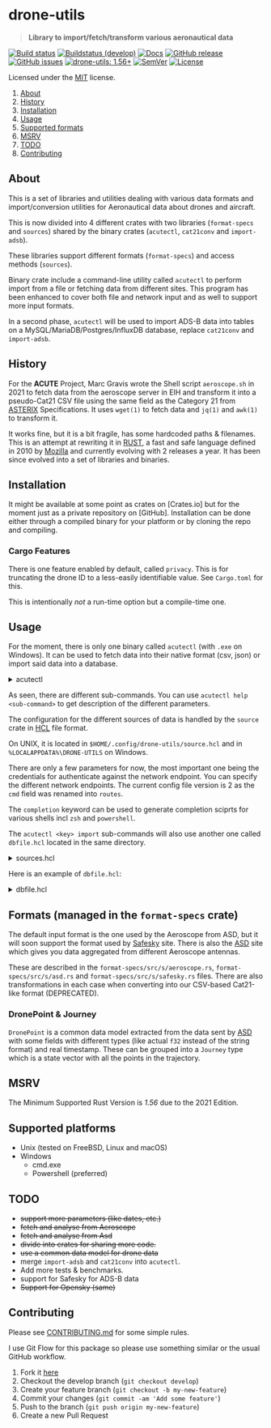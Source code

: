 <!-- omit in TOC -->

# drone-utils

> **Library to import/fetch/transform various aeronautical data**

[![Build status](https://github.com/keltia/drone-gencsv/actions/workflows/rust.yml/badge.svg)](https://github.com/keltia/drone-gencsv/actions/workflows/rust.yml)
[![Buildstatus (develop)](https://github.com/keltia/drone-gencsv/actions/workflows/develop.yml/badge.svg)](https://github.com/keltia/drone-gencsv/actions/workflows/develop.yml)
[![Docs](https://img.shields.io/docsrs/dmarc-rs)](https://docs.rs/drone-utils)
[![GitHub release](https://img.shields.io/github/release/keltia/dmarc-rs.svg)](https://github.com/keltia/drone-gencsv/releases/)
[![GitHub issues](https://img.shields.io/github/issues/keltia/drone-gencsv.svg)](https://github.com/keltia/drone-gencsv/issues)
[![drone-utils: 1.56+]][Rust 1.56]
[![SemVer](https://img.shields.io/badge/semver-2.0.0-blue)](https://semver.org/spec/v2.0.0.html)
[![License](https://img.shields.io/crates/l/mit)](https://opensource.org/licenses/MIT)

Licensed under the [MIT](LICENSE) license.

1. [About](#about)
2. [History](#history)
2. [Installation](#installation)
3. [Usage](#usage)
4. [Supported formats](#formats)
5. [MSRV](#msrv)
6. [TODO](#todo)
7. [Contributing](#contributing)

## About

This is a set of libraries and utilities dealing with various data formats and import/conversion utilities for
Aeronautical data about drones and aircraft.

This is now divided into 4 different crates with two libraries (`format-specs` and `sources`) shared by the binary
crates (`acutectl`, `cat21conv` and `import-adsb`).

These libraries support different formats (`format-specs`) and access methods (`sources`).

Binary crate include a command-line utility called `acutectl` to perform import from a file or fetching data from
different sites. This program has been enhanced to cover both file and network input and as well to support more
input formats.

In a second phase, `acutectl` will be used to import ADS-B data into tables on a MySQL/MariaDB/Postgres/InfluxDB
database, replace `cat21conv` and `import-adsb`.

## History

For the **ACUTE** Project, Marc Gravis wrote the Shell script `aeroscope.sh` in 2021 to fetch data from the aeroscope
server in EIH and transform it into a pseudo-Cat21 CSV file using the same field as the Category 21 from [ASTERIX]
Specifications. It uses `wget(1)` to fetch data and `jq(1)` and `awk(1)`  to transform it.

It works fine, but it is a bit fragile, has some hardcoded paths & filenames. This is an attempt at rewriting it
in [RUST], a fast and safe language defined in 2010 by [Mozilla] and currently evolving with 2 releases a year. It
has been since evolved into a set of libraries and binaries.

## Installation

It might be available at some point as crates on [Crates.io]  but for the moment just as a private repository on
[GitHub]. Installation can be done either through a compiled binary for your platform or by cloning the repo and
compiling.

### Cargo Features

There is one feature enabled by default, called `privacy`. This is for truncating the drone ID to a less-easily
identifiable value. See `Cargo.toml` for this.

This is intentionally *not* a run-time option but a compile-time one.

## Usage

For the moment, there is only one binary called `acutectl` (with `.exe` on Windows). It can be used to fetch data into
their native format (csv, json) or import said data into a database.

<details>
<summary>acutectl</summary>

```text
$ acutectl
CLI utility to fetch data.

Usage: acutectl [OPTIONS] <COMMAND>

Commands:
  adsb        Handle ADS-B data (INCOMPLETE)
  completion  Generate Completion stuff
  drone       Handle drone data
  list        Display possible sources
  help        Print this message or the help of the given subcommand(s)

Options:
  -c, --config <CONFIG>  configuration file
  -D, --debug            debug mode
  -o, --output <OUTPUT>  Output file
  -v, --verbose...       Verbose mode
  -V, --version          Display utility full version
  -h, --help             Print help
```

</details>

As seen, there are different sub-commands. You can use `acutectl help <sub-command>`  to get description of the
different parameters.

The configuration for the different sources of data is handled by the `source` crate in [HCL] file format.

On UNIX, it is located in `$HOME/.config/drone-utils/source.hcl` and in `%LOCALAPPDATA%\DRONE-UTILS` on Windows.

There are only a few parameters for now, the most important one being the credentials for authenticate against the
network endpoint. You can specify the different network endpoints. The current config file version is 2 as the `cmd`
field was renamed into `routes`.

The `completion`  keyword can be used to generate completion sciprts for various shells incl `zsh` and `powershell`.

The `acutectl <key> import` sub-commands will also use another one called `dbfile.hcl`  located in the same directory.

<details>
<summary>sources.hcl</summary>

```hcl
version = 2

site "local" {
  format   = "aeroscope"
  base_url = "http://127.0.0.1:2400"
  auth     = {
    login    = "SOMETHING"
    password = "NOPE"
    token    = "/login"
  }
  routes = {
    get = "/drone/get"
  }
}

site "big.site.aero" {
  format   = "asd"
  base_url = "https://api.site.aero"
  auth     = {
    login    = "USERNAME"
    password = "GUESS"
    token    = "/api/security"
  }
  routes = {
    get = "/api/journeys/filteredlocations"
  }
}

site "opensky" {
  format   = "opensky"
  base_url = "https://opensky-network.org/api"
  auth     = {
    login    = "anyone"
    password = "NOPE"
  }
  routes = {
    get = "/state/own"
  }
}

site "safesky" {
  format   = "safesky"
  base_url = "https://public-api.safesky.app"
  auth     = {
    api_key = "foobar"
  }
  routes = {
    get = "/v1/beacons"
  }
}
```

As you can see, there are sites that require you to supply a login & password and others which don't.

If you are just giving the utility a file, you must specifiy the input format with the `-F/--format` option.
</details>

Here is an example of `dbfile.hcl`:

<details>
<summary>dbfile.hcl</summary>

```hcl
version = "1"

db "local" {
  type   = sqlite
  format = "dronepoint"
  file   = "sqlite:///var/db/adsb.sqlite"
}

db "next" {
  type   = pgsql
  format = "opensky"
  url    = "pgsql://mydbserver:5432/adsb-data"
}

db "time" {
  type  = influxdb
  url   = "http://localhost:8600"
  token = "NOT DISCLOSED HERE"
}
```
</details>

## Formats (managed in the `format-specs`  crate)

The default input format is the one used by the Aeroscope from ASD, but it will soon support the format used
by [Safesky] site. There is also the [ASD] site which gives you data aggregated from different Aeroscope antennas.

These are described in the `format-specs/src/s/aeroscope.rs`, `format-specs/src/s/asd.rs`
and `format-specs/src/s/safesky.rs` files. There are also transformations in each case when converting into our
CSV-based Cat21-like format (DEPRECATED).

### DronePoint & Journey

`DronePoint` is a common data model extracted from the data sent by [ASD] with some fields with different types (like
actual `f32` instead of the string format) and real timestamp. These can be grouped into a `Journey` type which is a
state vector with all the points in the trajectory.

## MSRV

The Minimum Supported Rust Version is *1.56* due to the 2021 Edition.

## Supported platforms

* Unix (tested on FreeBSD, Linux and macOS)
* Windows
  * cmd.exe
  * Powershell (preferred)

## TODO

- ~~support more parameters (like dates, etc.)~~
- ~~fetch and analyse from Aeroscope~~
- ~~fetch and analyse from Asd~~
- ~~divide into crates for sharing more code.~~
- ~~use a common data model for drone data~~
- merge `import-adsb` and `cat21conv` into `acutectl`.
- Add more tests & benchmarks.
- support for Safesky for ADS-B data
- ~~Support for Opensky (same)~~

## Contributing

Please see [CONTRIBUTING.md](CONTRIBUTING.md) for some simple rules.

I use Git Flow for this package so please use something similar or the usual GitHub workflow.

1. Fork it [here](https://github.com/keltia/drone-gencsv/fork)
2. Checkout the develop branch (`git checkout develop`)
3. Create your feature branch (`git checkout -b my-new-feature`)
4. Commit your changes (`git commit -am 'Add some feature'`)
5. Push to the branch (`git push origin my-new-feature`)
6. Create a new Pull Request

[ASD]: https://eur.airspacedrone.com/

[ASTERIX]: https://www.eurocontrol.int/asterix/

[Mozilla]: http://mozilla.org/

[RUST]: https://www.rust-lang.org/

[drone-utils: 1.56+]: https://img.shields.io/badge/Rust%20version-1.56%2B-lightgrey

[Rust 1.56]: https://blog.rust-lang.org/2021/10/21/Rust-1.56.0.html

[Safesky]: https://safesky.app/

[HCL]: https://developer.hashicorp.com/terraform/language
